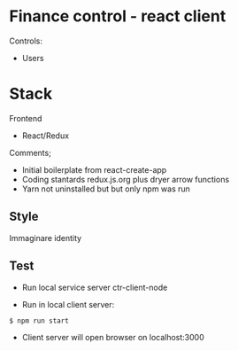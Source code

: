 # Finance control - react client

Controls:
* Users



# Stack

Frontend
* React/Redux

Comments;
* Initial boilerplate from react-create-app
* Coding stantards redux.js.org plus dryer arrow functions
* Yarn not uninstalled but but only npm was run

## Style

Immaginare identity

## Test

* Run local service server ctr-client-node

* Run in local client server:
```
$ npm run start
```
* Client server will open browser on localhost:3000